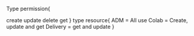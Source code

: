 Type permission{

create
update
delete
get
}
type resource{
ADM = All use
Colab = Create, update and get
Delivery = get and update
}
